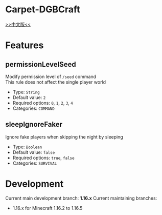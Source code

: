 # Carpet-DGBCraft

[>>中文版<<](README_zhCN.md)

# Features


## permissionLevelSeed
Modify permission level of `/seed` command  
This rule does not affect the single player world  
* Type: `String`
* Default value: `2`
* Required options: `0`, `1`, `2`, `3`, `4`
* Categories: `COMMAND`

## sleepIgnoreFaker
Ignore fake players when skipping the night by sleeping  
* Type: `Boolean`
* Default value: `false`
* Required options: `true`, `false`
* Categories: `SURVIVAL`

# Development
Current main development branch: **1.16.x**
Current maintaining branches:
- 1.16.x for Minecraft 1.16.2 to 1.16.5
